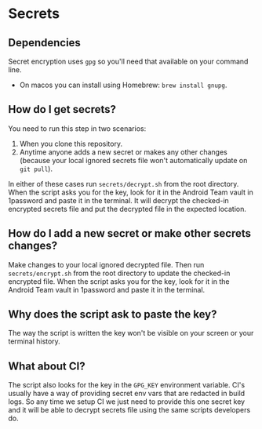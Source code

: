 # Secrets

## Dependencies
Secret encryption uses `gpg` so you'll need that available on your command line.
* On macos you can install using Homebrew: `brew install gnupg`.

## How do I get secrets?
You need to run this step in two scenarios:
1. When you clone this repository.
2. Anytime anyone adds a new secret or makes any other changes
   (because your local ignored secrets file won't automatically update on `git pull`).

In either of these cases run `secrets/decrypt.sh` from the root directory.
When the script asks you for the key, look for it in the Android Team vault in 1password
and paste it in the terminal. It will decrypt the checked-in encrypted secrets file
and put the decrypted file in the expected location.

## How do I add a new secret or make other secrets changes?
Make changes to your local ignored decrypted file.
Then run `secrets/encrypt.sh` from the root directory to update the checked-in encrypted file.
When the script asks you for the key, look for it in the Android Team vault in 1password
and paste it in the terminal.

## Why does the script ask to paste the key?
The way the script is written the key won't be visible on your screen or your terminal history.

## What about CI?
The script also looks for the key in the `GPG_KEY` environment variable.
CI's usually have a way of providing secret env vars that are redacted in build logs.
So any time we setup CI we just need to provide this one secret key and it will be able
to decrypt secrets file using the same scripts developers do.